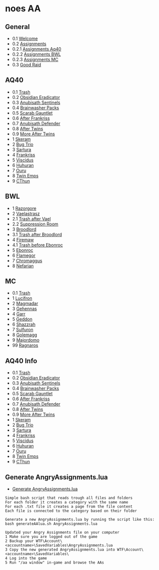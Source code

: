 # noes AA

## General

* 0.1 [Welcome](1_general/0.1_Welcome.txt)
* 0.2 [Assignments](1_general/0.2_Assignments.txt)
* 0.2.1 [Assignments Aq40](1_general/0.2.1_Aq40_tpl.txt)
* 0.2.2 [Assignments BWL](1_general/0.2.2_Bwl_tpl.txt)
* 0.2.3 [Assignments MC](1_general/0.2.3_Mc_tpl.txt)
* 0.3 [Good Raid](1_general/0.3_GoodRaid.txt)

## AQ40

* 0.1 [Trash](2_aq40/0.1_Trash.txt)
* 0.2 [Obsidian Eradicator](2_aq40/0.2_Eradicator.txt)
* 0.3 [Anubisath Sentinels](2_aq40/0.3_Sentinels.txt)
* 0.4 [Brainwasher Packs](2_aq40/0.4_Brainwashers.txt)
* 0.5 [Scarab Gauntlet](2_aq40/0.5_Gauntlet.txt)
* 0.6 [After Frankriss](2_aq40/0.6_AfterFrankriss.txt)
* 0.7 [Anubisath Defender](2_aq40/0.7_Defender.txt)
* 0.8 [After Twins](2_aq40/0.8_AfterTwins.txt)
* 0.9 [More After Twins](2_aq40/0.9_MoreAfterTwins.txt)
* 1 [Skeram](2_aq40/1._Skeram.txt)
* 2 [Bug Trio](2_aq40/2._Bug_Trio.txt)
* 3 [Sartura](2_aq40/3._Sartura.txt)
* 4 [Frankriss](2_aq40/4._Fankriss.txt)
* 5 [Viscidus](2_aq40/5._Viscidus.txt)
* 6 [Huhuran](2_aq40/6._Huhuran.txt)
* 7 [Ouru](2_aq40/7._Ouro.txt)
* 8 [Twin Emps](2_aq40/8._TwinEmps.txt)
* 9 [CThun](2_aq40/9._CThun.txt)

## BWL

* 1 [Razorgore](3_bwl/1._Razorgore.txt)
* 2 [Vaelastrasz](3_bwl/2._Vaelastrasz.txt)
* 2.1 [Trash after Vael](3_bwl/2.1_AfterVael.txt)
* 2.2 [Suppression Room](3_bwl/2.2_Suppression.txt)
* 3 [Broodlord](3_bwl/3._Broodlord.txt)
* 3.1 [Trash after Broodlord](3_bwl/3.1_AfterBrood.txt)
* 4 [Firemaw](3_bwl/4._Firemaw.txt)
* 4.1 [Trash before Ebonroc](3_bwl/4.1_BeforeEbonroc.txt)
* 5 [Ebonroc](3_bwl/5._Ebonroc.txt)
* 6 [Flamegor](3_bwl/6._Flamegor.txt)
* 7 [Chromaggus](3_bwl/7._Chromaggus.txt)
* 8 [Nefarian](3_bwl/8._Nefarian.txt)

## MC

* 0.1 [Trash](4_mc/0.1_Trash.txt)
* 1 [Lucifron](4_mc/1._Lucifron.txt)
* 2 [Magmadar](4_mc/2._Magmadar.txt)
* 3 [Gehennas](4_mc/3._Gehennas.txt)
* 4 [Garr](4_mc/4._Garr.txt)
* 5 [Geddon](4_mc/5._Geddon.txt)
* 6 [Shazzrah](4_mc/6._Shazzrah.txt)
* 7 [Sulfuron](4_mc/7._Sulfuron.txt)
* 8 [Golemagg](4_mc/8._Golemagg.txt)
* 9 [Majordomo](4_mc/9._Majordomo.txt)
* 99 [Ragnaros](4_mc/99_Ragnaros.txt)

## AQ40 Info

* 0.1 [Trash](5_aq_info/0.1._Trash.txt)
* 0.2 [Obsidian Eradicator](5_aq_info/0.2_Eradicator.txt)
* 0.3 [Anubisath Sentinels](5_aq_info/0.3_Sentinels.txt)
* 0.4 [Brainwasher Packs](5_aq_info/0.4_Brainwashers.txt)
* 0.5 [Scarab Gauntlet](5_aq_info/0.5_Gauntlet.txt)
* 0.6 [After Frankriss](5_aq_info/0.6_AfterFrankriss.txt)
* 0.7 [Anubisath Defender](5_aq_info/0.7_Defender.txt)
* 0.8 [After Twins](5_aq_info/0.8_AfterTwins.txt)
* 0.9 [More After Twins](5_aq_info/0.9_MoreAfterTwins.txt)
* 1 [Skeram](5_aq_info/1._Skeram.txt)
* 2 [Bug Trio](5_aq_info/2._Bug_Trio.txt)
* 3 [Sartura](5_aq_info/3._Sartura.txt)
* 4 [Frankriss](5_aq_info/4._Fankriss.txt)
* 5 [Viscidus](5_aq_info/5._Viscidus.txt)
* 6 [Huhuran](5_aq_info/6._Huhuran.txt)
* 7 [Ouru](5_aq_info/7._Ouro.txt)
* 8 [Twin Emps](5_aq_info/8._TwinEmps.txt)
* 9 [CThun](5_aq_info/9._CThun.txt)

## Generate AngryAssignments.lua

* [Generate AngryAssignments.lua](generateAAlua.sh)

```
Simple bash script that reads trough all files and folders
For each folder it creates a category with the same name
For each .txt file it creates a page from the file content
Each file is connected to the category based on their folder

Generate a new AngryAssignments.lua by running the script like this:
bash generateAAlua.sh AngryAssignments.lua

Updated your Angry Assignments file on your computer
1 Make sure you are logged out of the game
2 Backup your WTF\Account\<accountname>\SavedVariables\AngryAssignments.lua
3 Copy the new generated AngryAssignments.lua into WTF\Account\<accountname>\SavedVariables\
4 Log into the game
5 Run "/aa window" in-game and browse the AAs
```